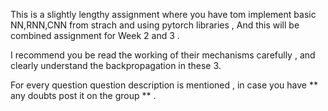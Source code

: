  This is a slightly lengthy assignment where you have tom implement basic NN,RNN,CNN from strach and using pytorch libraries ,
 And this will be combined assignment for Week 2 and 3 .

 I recommend you be read the working of their mechanisms carefully , and clearly understand the backpropagation in these 3.

For every question question description is mentioned , in case  you have  ** any doubts post it on the group ** .
